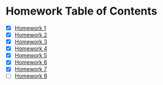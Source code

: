 # Homework Table of Contents

- [x] [Homework 1](HW1ToC.md)
- [x] [Homework 2](./HW2ToC.md)
- [x] [Homework 3](./HW3ToC.md)
- [x] [Homework 4](./HW4ToC.md)
- [x] [Homework 5](./HW5ToC.md)
- [x] [Homework 6](./HW6ToC.md)
- [x] [Homework 7](./HW7ToC.md)
- [ ] [Homework 8](./HW8ToC.md)
